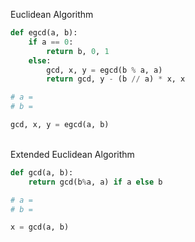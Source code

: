 Euclidean Algorithm      
```python
def egcd(a, b):
    if a == 0:
        return b, 0, 1
    else:
        gcd, x, y = egcd(b % a, a)
        return gcd, y - (b // a) * x, x

# a =
# b =

gcd, x, y = egcd(a, b)
```

<br>Extended Euclidean Algorithm 

``` python
def gcd(a, b):
    return gcd(b%a, a) if a else b

# a = 
# b =

x = gcd(a, b)
```
